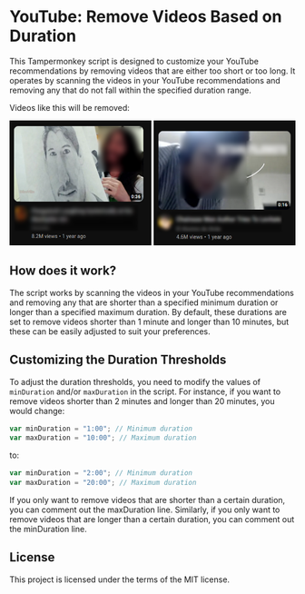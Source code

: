 # YouTube: Remove Videos Based on Duration

This Tampermonkey script is designed to customize your YouTube recommendations by removing videos that are either too short or too long. It operates by scanning the videos in your YouTube recommendations and removing any that do not fall within the specified duration range.

Videos like this will be removed:

<p float="left">
  <img src="image_example1.png" width=250 height=220>
  <img src="image_example2.png" width=250 height=220>
</p>

## How does it work?

The script works by scanning the videos in your YouTube recommendations and removing any that are shorter than a specified minimum duration or longer than a specified maximum duration. By default, these durations are set to remove videos shorter than 1 minute and longer than 10 minutes, but these can be easily adjusted to suit your preferences.

## Customizing the Duration Thresholds

To adjust the duration thresholds, you need to modify the values of `minDuration` and/or `maxDuration` in the script. For instance, if you want to remove videos shorter than 2 minutes and longer than 20 minutes, you would change:

```javascript
var minDuration = "1:00"; // Minimum duration
var maxDuration = "10:00"; // Maximum duration
```

to: 

```javascript
var minDuration = "2:00"; // Minimum duration
var maxDuration = "20:00"; // Maximum duration
```

If you only want to remove videos that are shorter than a certain duration, you can comment out the maxDuration line. Similarly, if you only want to remove videos that are longer than a certain duration, you can comment out the minDuration line.

## License
This project is licensed under the terms of the MIT license.
